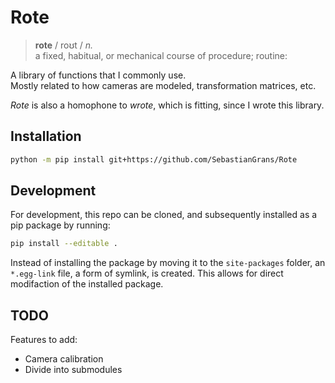 # Rote

> **rote** / roʊt / *n.*  
> a fixed, habitual, or mechanical course of procedure; routine:

A library of functions that I commonly use.   
Mostly related to how cameras are modeled, transformation matrices, etc.

*Rote* is also a homophone to *wrote*, which is fitting, since I wrote this library.

## Installation
```bash
python -m pip install git+https://github.com/SebastianGrans/Rote
```

## Development 

For development, this repo can be cloned, and subsequently installed as a pip package by running: 

```bash
pip install --editable .
```

Instead of installing the package by moving it to the `site-packages` folder, an `*.egg-link` file, a form of symlink, is created. This allows for direct modifaction of the installed package.

## TODO 
Features to add: 
* Camera calibration 
* Divide into submodules
  